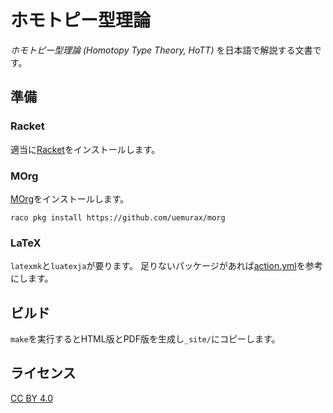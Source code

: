 # ホモトピー型理論

*ホモトピー型理論 (Homotopy Type Theory, HoTT)* を日本語で解説する文書です。

## 準備

### Racket

適当に[Racket](https://racket-lang.org/)をインストールします。

### MOrg

[MOrg](https://github.com/uemurax/morg)をインストールします。

```shell
raco pkg install https://github.com/uemurax/morg
```

### LaTeX

`latexmk`と`luatexja`が要ります。
足りないパッケージがあれば[action.yml](.github/actions/build/action.yml)を参考にします。

## ビルド

`make`を実行するとHTML版とPDF版を生成し`_site/`にコピーします。

## ライセンス

[CC BY 4.0](https://creativecommons.org/licenses/by/4.0/)
